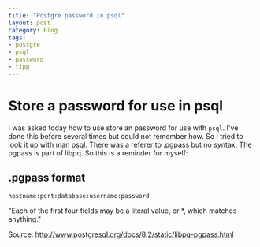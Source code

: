 ```yaml
---
title: "Postgre password in psql"
layout: post
category: blog
tags:
- postgre
- psql
- password
- tipp
---
```


# Store a password for use in psql
I was asked today how to use store an password for use with `psql`.
I've done this before several times but could not remember how. So
I tried to look it up with man psql. There was a referer to .pgpass
but no syntax. The pgpass is part of libpq. So this is a reminder
for myself:


## .pgpass format

    hostname:port:database:username:password

"Each of the first four fields may be a literal value, or \*, which
matches anything."

Source: http://www.postgresql.org/docs/8.2/static/libpq-pgpass.html
